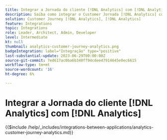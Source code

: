 ```yaml
---
title: Integrar a Jornada do cliente [!DNL Analytics] com [!DNL Analytics]
description: Saiba como integrar o Customer Jornada [!DNL Analytics] com [!DNL Analytics].
solution: Customer Journey [!DNL Analytics], [!DNL Analytics]
feature: Integrations
topic: Integrations
role: Leader, Architect, Admin, Developer
level: Intermediate
kt: null
thumbnail: analytics-customer-journey-analytics.png
badgeIntegration: label="Integração" type="positive"
last-substantial-update: 2023-06-29T00:00:00Z
source-git-commit: 7ed617ac0ba6b340ff94cdee47914645e0ec6615
workflow-type: tm+mt
source-wordcount: '16'
ht-degree: 6%

---
```



# Integrar a Jornada do cliente [!DNL Analytics] com [!DNL Analytics]

{{$include /help/_includes/integrations-between-applications/analytics-customer-journey-analytics.md}}
